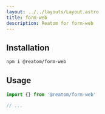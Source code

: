 ```yaml
---
layout: ../../layouts/Layout.astro
title: form-web
description: Reatom for form-web
---
```


## Installation

```sh
npm i @reatom/form-web
```

## Usage

```ts
import {} from '@reatom/form-web'

// ...
```
